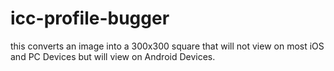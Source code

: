 # icc-profile-bugger
this converts an image into a 300x300 square that will not view on most iOS and PC Devices but will view on Android Devices.
